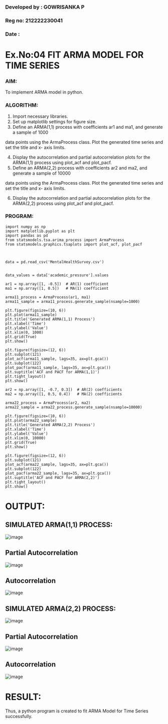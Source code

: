 ### Developed by : GOWRISANKA P
### Reg no: 212222230041
### Date : 
# Ex.No:04   FIT ARMA MODEL FOR TIME SERIES




### AIM:
To implement ARMA model in python.
### ALGORITHM:
1. Import necessary libraries.
2. Set up matplotlib settings for figure size.
3. Define an ARMA(1,1) process with coefficients ar1 and ma1, and generate a sample of 1000

data points using the ArmaProcess class. Plot the generated time series and set the title and x-
axis limits.

4. Display the autocorrelation and partial autocorrelation plots for the ARMA(1,1) process using
plot_acf and plot_pacf.
5. Define an ARMA(2,2) process with coefficients ar2 and ma2, and generate a sample of 10000

data points using the ArmaProcess class. Plot the generated time series and set the title and x-
axis limits.

6. Display the autocorrelation and partial autocorrelation plots for the ARMA(2,2) process using
plot_acf and plot_pacf.
### PROGRAM:
```
import numpy as np
import matplotlib.pyplot as plt
import pandas as pd
from statsmodels.tsa.arima_process import ArmaProcess
from statsmodels.graphics.tsaplots import plot_acf, plot_pacf



data = pd.read_csv('MentalHealthSurvey.csv')


data_values = data['academic_pressure'].values

ar1 = np.array([1, -0.5])  # AR(1) coefficient
ma1 = np.array([1, 0.5])   # MA(1) coefficient

arma11_process = ArmaProcess(ar1, ma1)
arma11_sample = arma11_process.generate_sample(nsample=1000)

plt.figure(figsize=(10, 6))
plt.plot(arma11_sample)
plt.title('Generated ARMA(1,1) Process')
plt.xlabel('Time')
plt.ylabel('Value')
plt.xlim(0, 1000)
plt.grid(True)
plt.show()

plt.figure(figsize=(12, 6))
plt.subplot(121)
plot_acf(arma11_sample, lags=35, ax=plt.gca())
plt.subplot(122)
plot_pacf(arma11_sample, lags=35, ax=plt.gca())
plt.suptitle('ACF and PACF for ARMA(1,1)')
plt.tight_layout()
plt.show()

ar2 = np.array([1, -0.7, 0.3])  # AR(2) coefficients
ma2 = np.array([1, 0.5, 0.4])   # MA(2) coefficients

arma22_process = ArmaProcess(ar2, ma2)
arma22_sample = arma22_process.generate_sample(nsample=10000)

plt.figure(figsize=(10, 6))
plt.plot(arma22_sample)
plt.title('Generated ARMA(2,2) Process')
plt.xlabel('Time')
plt.ylabel('Value')
plt.xlim(0, 10000)
plt.grid(True)
plt.show()

plt.figure(figsize=(12, 6))
plt.subplot(121)
plot_acf(arma22_sample, lags=35, ax=plt.gca())
plt.subplot(122)
plot_pacf(arma22_sample, lags=35, ax=plt.gca())
plt.suptitle('ACF and PACF for ARMA(2,2)')
plt.tight_layout()
plt.show()
```

# OUTPUT:
## SIMULATED ARMA(1,1) PROCESS:
![image](https://github.com/user-attachments/assets/4d2720a6-f472-41cf-85cf-f9d2be78e97b)


## Partial Autocorrelation
![image](https://github.com/user-attachments/assets/134a1932-6f1f-43ef-8720-61f5ab07998c)


## Autocorrelation
![image](https://github.com/user-attachments/assets/8e922e76-36d8-447b-98b3-3c712b0bba04)



## SIMULATED ARMA(2,2) PROCESS:
![image](https://github.com/user-attachments/assets/bda9d763-c0fa-44cc-9b7a-0eaf36fcae34)


## Partial Autocorrelation
![image](https://github.com/user-attachments/assets/7610ecc0-4d59-4fa7-bc44-d9e4be533836)



## Autocorrelation
![image](https://github.com/user-attachments/assets/579d4bcc-8bd9-4e46-9958-dd0af5bd9f8c)



# RESULT:
Thus, a python program is created to fit ARMA Model for Time Series successfully.
